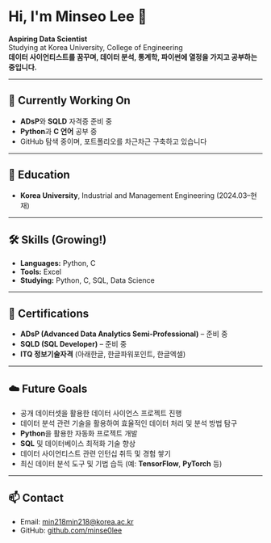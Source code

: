 # Hi, I'm Minseo Lee 👋

**Aspiring Data Scientist**  
Studying at Korea University, College of Engineering  
**데이터 사이언티스트를 꿈꾸며, 데이터 분석, 통계학, 파이썬에 열정을 가지고 공부하는 중입니다.**

---

## 🔧 Currently Working On
- **ADsP**와 **SQLD** 자격증 준비 중  
- **Python**과 **C 언어** 공부 중  
- GitHub 탐색 중이며, 포트폴리오를 차근차근 구축하고 있습니다

---

## 📘 Education
- **Korea University**, Industrial and Management Engineering (2024.03–현재)

---

## 🛠️ Skills (Growing!)
- **Languages:** Python, C  
- **Tools:** Excel  
- **Studying:** Python, C, SQL, Data Science

---

## 📜 Certifications
- **ADsP (Advanced Data Analytics Semi-Professional)** – 준비 중  
- **SQLD (SQL Developer)** – 준비 중  
- **ITQ 정보기술자격** (아래한글, 한글파워포인트, 한글엑셀)

---

## ☁️ Future Goals
- 공개 데이터셋을 활용한 데이터 사이언스 프로젝트 진행  
- 데이터 분석 관련 기술을 활용하여 효율적인 데이터 처리 및 분석 방법 탐구  
- **Python**을 활용한 자동화 프로젝트 개발  
- **SQL** 및 데이터베이스 최적화 기술 향상  
- 데이터 사이언티스트 관련 인턴십 취득 및 경험 쌓기  
- 최신 데이터 분석 도구 및 기법 습득 (예: **TensorFlow**, **PyTorch** 등)

---

## 📫 Contact
- Email: [min218min218@korea.ac.kr](mailto:min218min218@korea.ac.kr)  
- GitHub: [github.com/minse0lee](https://github.com/minse0lee)
